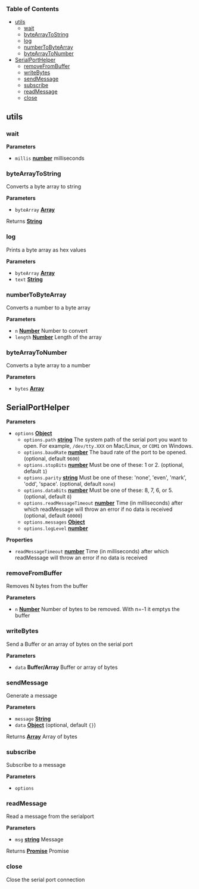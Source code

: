 <!-- Generated by documentation.js. Update this documentation by updating the source code. -->

### Table of Contents

-   [utils](#utils)
    -   [wait](#wait)
    -   [byteArrayToString](#bytearraytostring)
    -   [log](#log)
    -   [numberToByteArray](#numbertobytearray)
    -   [byteArrayToNumber](#bytearraytonumber)
-   [SerialPortHelper](#serialporthelper)
    -   [removeFromBuffer](#removefrombuffer)
    -   [writeBytes](#writebytes)
    -   [sendMessage](#sendmessage)
    -   [subscribe](#subscribe)
    -   [readMessage](#readmessage)
    -   [close](#close)

## utils

### wait

**Parameters**

-   `millis` **[number](https://developer.mozilla.org/en-US/docs/Web/JavaScript/Reference/Global_Objects/Number)** milliseconds

### byteArrayToString

Converts a byte array to string

**Parameters**

-   `byteArray` **[Array](https://developer.mozilla.org/en-US/docs/Web/JavaScript/Reference/Global_Objects/Array)** 

Returns **[String](https://developer.mozilla.org/en-US/docs/Web/JavaScript/Reference/Global_Objects/String)** 

### log

Prints a byte array as hex values

**Parameters**

-   `byteArray` **[Array](https://developer.mozilla.org/en-US/docs/Web/JavaScript/Reference/Global_Objects/Array)** 
-   `text` **[String](https://developer.mozilla.org/en-US/docs/Web/JavaScript/Reference/Global_Objects/String)** 

### numberToByteArray

Converts a number to a byte array

**Parameters**

-   `n` **[Number](https://developer.mozilla.org/en-US/docs/Web/JavaScript/Reference/Global_Objects/Number)** Number to convert
-   `length` **[Number](https://developer.mozilla.org/en-US/docs/Web/JavaScript/Reference/Global_Objects/Number)** Length of the array

### byteArrayToNumber

Converts a byte array to a number

**Parameters**

-   `bytes` **[Array](https://developer.mozilla.org/en-US/docs/Web/JavaScript/Reference/Global_Objects/Array)** 

## SerialPortHelper

**Parameters**

-   `options` **[Object](https://developer.mozilla.org/en-US/docs/Web/JavaScript/Reference/Global_Objects/Object)** 
    -   `options.path` **[string](https://developer.mozilla.org/en-US/docs/Web/JavaScript/Reference/Global_Objects/String)** The system path of the serial port you want to open. For example, `/dev/tty.XXX` on Mac/Linux, or `COM1` on Windows.
    -   `options.baudRate` **[number](https://developer.mozilla.org/en-US/docs/Web/JavaScript/Reference/Global_Objects/Number)** The baud rate of the port to be opened. (optional, default `9600`)
    -   `options.stopBits` **[number](https://developer.mozilla.org/en-US/docs/Web/JavaScript/Reference/Global_Objects/Number)** Must be one of these: 1 or 2. (optional, default `1`)
    -   `options.parity` **[string](https://developer.mozilla.org/en-US/docs/Web/JavaScript/Reference/Global_Objects/String)** Must be one of these: 'none', 'even', 'mark', 'odd', 'space'. (optional, default `none`)
    -   `options.dataBits` **[number](https://developer.mozilla.org/en-US/docs/Web/JavaScript/Reference/Global_Objects/Number)** Must be one of these: 8, 7, 6, or 5. (optional, default `8`)
    -   `options.readMessageTimeout` **[number](https://developer.mozilla.org/en-US/docs/Web/JavaScript/Reference/Global_Objects/Number)** Time (in milliseconds) after which readMessage will throw an error if no data is received (optional, default `60000`)
    -   `options.messages` **[Object](https://developer.mozilla.org/en-US/docs/Web/JavaScript/Reference/Global_Objects/Object)** 
    -   `options.logLevel` **[number](https://developer.mozilla.org/en-US/docs/Web/JavaScript/Reference/Global_Objects/Number)** 

**Properties**

-   `readMessageTimeout` **[number](https://developer.mozilla.org/en-US/docs/Web/JavaScript/Reference/Global_Objects/Number)** Time (in milliseconds) after which readMessage will throw an error if no data is received

### removeFromBuffer

Removes N bytes from the buffer

**Parameters**

-   `n` **[Number](https://developer.mozilla.org/en-US/docs/Web/JavaScript/Reference/Global_Objects/Number)** Number of bytes to be removed. With n=-1 it emptys the buffer

### writeBytes

Send a Buffer or an array of bytes on the serial port

**Parameters**

-   `data` **Buffer/Array** Buffer or array of bytes

### sendMessage

Generate a message

**Parameters**

-   `message` **[String](https://developer.mozilla.org/en-US/docs/Web/JavaScript/Reference/Global_Objects/String)** 
-   `data` **[Object](https://developer.mozilla.org/en-US/docs/Web/JavaScript/Reference/Global_Objects/Object)**  (optional, default `{}`)

Returns **[Array](https://developer.mozilla.org/en-US/docs/Web/JavaScript/Reference/Global_Objects/Array)** Array of bytes

### subscribe

Subscribe to a message

**Parameters**

-   `options`  

### readMessage

Read a message from the serialport

**Parameters**

-   `msg` **[string](https://developer.mozilla.org/en-US/docs/Web/JavaScript/Reference/Global_Objects/String)** Message

Returns **[Promise](https://developer.mozilla.org/en-US/docs/Web/JavaScript/Reference/Global_Objects/Promise)** Promise

### close

Close the serial port connection
